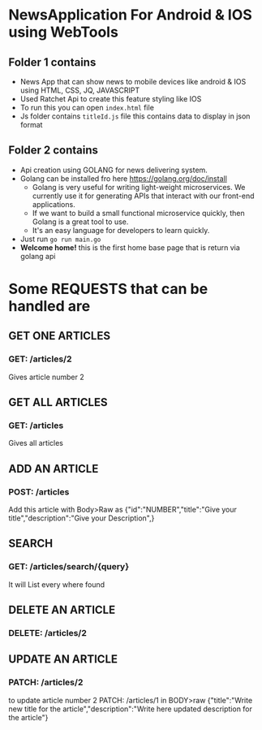# NewsApplication For Android & IOS using WebTools

## Folder 1 contains
 - News App that can show news to mobile devices like android & IOS using HTML, CSS, JQ, JAVASCRIPT
 - Used Ratchet Api to create this feature styling like IOS
 - To run this you can open ````index.html```` file
 - Js folder contains ````titleId.js```` file this contains data to display in json format
 
## Folder 2 contains
 - Api creation using GOLANG for news delivering system.
 - Golang can be installed fro here https://golang.org/doc/install
     - Golang is very useful for writing light-weight microservices. We currently use it for generating APIs that interact with our front-end applications. 
     - If we want to build a small functional microservice quickly, then Golang is a great tool to use. 
     - It's an easy language for developers to learn quickly.
 - Just run ````go run main.go````
 - <b>Welcome home!</b>   this is the first home base page that is return via golang api
 
# Some REQUESTS that can be handled are 

## GET ONE ARTICLES
### GET: /articles/2 
  Gives article number 2  

## GET ALL ARTICLES
### GET: /articles 
  Gives all articles  
  
## ADD AN ARTICLE
### POST: /articles 
  Add this article
  with Body>Raw as {"id":"NUMBER","title":"Give your title","description":"Give your Description",} 

## SEARCH
### GET: /articles/search/{query}
  It will List every where found
  
## DELETE AN ARTICLE
###  DELETE: /articles/2 

## UPDATE AN ARTICLE
###  PATCH: /articles/2 
  to update article number 2  PATCH: /articles/1 in BODY>raw {"title":"Write new title for the article","description":"Write here updated description for the article"}  


